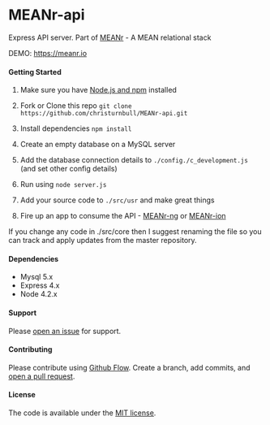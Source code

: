 # MEANr-api
Express API server. Part of [MEANr](https://github.com/christurnbull/MEANr) - A MEAN relational stack

DEMO: https://meanr.io

#### Getting Started

1. Make sure you have [Node.js and npm](https://nodejs.org) installed

2. Fork or Clone this repo ``` git clone https://github.com/christurnbull/MEANr-api.git ```

3. Install dependencies ``` npm install ```

4. Create an empty database on a MySQL server

5. Add the database connection details to ``` ./config./c_development.js ``` (and set other config details)

6. Run using ``` node server.js ```

7. Add your source code to ``` ./src/usr ``` and make great things

8. Fire up an app to consume the API - [MEANr-ng](https://github.com/christurnbull/MEANr-ng) or [MEANr-ion](https://github.com/christurnbull/MEANr-ion)

If you change any code in ./src/core then I suggest renaming the file so you can track and apply updates from the master repository.

#### Dependencies

- Mysql 5.x
- Express 4.x
- Node 4.2.x

#### Support

Please [open an issue](https://github.com/christurnbull/MEANr-api/issues/new) for support.

#### Contributing

Please contribute using [Github Flow](https://guides.github.com/introduction/flow/). Create a branch, add commits, and [open a pull request](https://github.com/christurnbull/MEANr-api/compare/).

#### License

The code is available under the [MIT license](LICENSE.txt).
